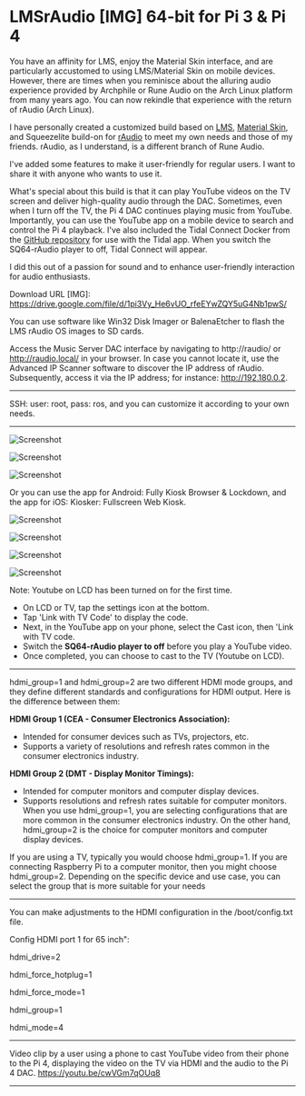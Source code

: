 # LMSrAudio [IMG] 64-bit for Pi 3 & Pi 4
You have an affinity for LMS, enjoy the Material Skin interface, and are particularly accustomed to using LMS/Material Skin on mobile devices. However, there are times when you reminisce about the alluring audio experience provided by Archphile or Rune Audio on the Arch Linux platform from many years ago. You can now rekindle that experience with the return of rAudio (Arch Linux).

I have personally created a customized build based on [LMS](https://forums.slimdevices.com/forum/user-forums/logitech-media-server), [Material Skin](https://github.com/CDrummond/lms-material), and Squeezelite build-on for [rAudio](https://github.com/rern/rAudio) to meet my own needs and those of my friends. rAudio, as I understand, is a different branch of Rune Audio.

I've added some features to make it user-friendly for regular users. I want to share it with anyone who wants to use it.

What's special about this build is that it can play YouTube videos on the TV screen and deliver high-quality audio through the DAC. Sometimes, even when I turn off the TV, the Pi 4 DAC continues playing music from YouTube. Importantly, you can use the YouTube app on a mobile device to search and control the Pi 4 playback. I've also included the Tidal Connect Docker from the [GitHub repository](https://github.com/GioF71/tidal-connect) for use with the Tidal app. When you switch the SQ64-rAudio player to off, Tidal Connect will appear.

I did this out of a passion for sound and to enhance user-friendly interaction for audio enthusiasts.

Download URL [IMG]:
https://drive.google.com/file/d/1pi3Vy_He6vUO_rfeEYwZQY5uG4Nb1pwS/

You can use software like Win32 Disk Imager or BalenaEtcher to flash the LMS rAudio OS images to SD cards.

Access the Music Server DAC interface by navigating to http://raudio/ or http://raudio.local/ in your browser. In case you cannot locate it, use the Advanced IP Scanner software to discover the IP address of rAudio. Subsequently, access it via the IP address; for instance: http://192.180.0.2.

---------------------
>
SSH: user: root, pass: ros, and you can customize it according to your own needs.
>
---------------
![Screenshot](LMSrAudio-menu.png)

![Screenshot](LMSrAudioUI.png)

![Screenshot](https://raw.githubusercontent.com/lovehifi/addraudio/main/App_RuneAudio.jpg)
>
Or you can use the app for Android: Fully Kiosk Browser & Lockdown, and the app for iOS: Kiosker: Fullscreen Web Kiosk.
>

![Screenshot](https://raw.githubusercontent.com/lovehifi/addraudio/main/playonusb2.png)

![Screenshot](https://raw.githubusercontent.com/lovehifi/addraudio/main/Eqfa12LMS.png)

![Screenshot](https://raw.githubusercontent.com/lovehifi/addraudio/main/tidal-connect.jpg)


![Screenshot](https://raw.githubusercontent.com/lovehifi/addraudio/main/play-ytube.png)

Note:
Youtube on LCD has been turned on for the first time.
- On LCD or TV, tap the settings icon at the bottom.
- Tap 'Link with TV Code' to display the code.
- Next, in the YouTube app on your phone, select the Cast icon, then 'Link with TV code.
- Switch the **SQ64-rAudio player to off** before you play a YouTube video.
- Once completed, you can choose to cast to the TV (Youtube on LCD).
>
------------
>
hdmi_group=1 and hdmi_group=2 are two different HDMI mode groups, and they define different standards and configurations for HDMI output. Here is the difference between them:

**HDMI Group 1 (CEA - Consumer Electronics Association):**

- Intended for consumer devices such as TVs, projectors, etc.
- Supports a variety of resolutions and refresh rates common in the consumer electronics industry.


**HDMI Group 2 (DMT - Display Monitor Timings):**

- Intended for computer monitors and computer display devices.
- Supports resolutions and refresh rates suitable for computer monitors.
When you use hdmi_group=1, you are selecting configurations that are more common in the consumer electronics industry. On the other hand, hdmi_group=2 is the choice for computer monitors and computer display devices.

If you are using a TV, typically you would choose hdmi_group=1. If you are connecting Raspberry Pi to a computer monitor, then you might choose hdmi_group=2. Depending on the specific device and use case, you can select the group that is more suitable for your needs
>
---------
You can make adjustments to the HDMI configuration in the /boot/config.txt file.


Config HDMI port 1 for 65 inch":
>
hdmi_drive=2
>
hdmi_force_hotplug=1
>
hdmi_force_mode=1
>
hdmi_group=1
>
hdmi_mode=4
>
--------------------

Video clip by a user using a phone to cast YouTube video from their phone to the Pi 4, displaying the video on the TV via HDMI and the audio to the Pi 4 DAC.
https://youtu.be/cwVGm7qOUq8


----------------
